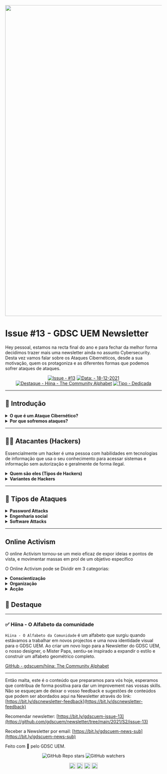  <img src="https://user-images.githubusercontent.com/50568515/130362231-2d2f81a1-e3a5-48bf-8923-308ab0ac80eb.png" width="1000px" />
  <h1 align="left">Issue #13 - GDSC UEM Newsletter
  </h1>
Hey pessoal, estamos na recta final do ano e para fechar da melhor forma decidimos trazer mais uma newsletter ainda no assunto Cybersecurity. Desta vez vamos falar sobre os Ataques Cibernéticos, desde a sua motivação, quem os protagoniza e as diferentes formas que podemos sofrer ataques de ataques.

<span align="center">

[![Issue - #13](https://img.shields.io/badge/Issue-%2313-2ea44f)](https://https://github.com/gdscuem/tree/main/2021/)
[![Data: - 18-12-2021](https://img.shields.io/badge/Data%3A-18--12--2021-brightgreen)](https://https://github.com/gdscuem/tree/main/2021/)
[![Destaque - Hiina - The Community Alphabet](https://img.shields.io/badge/Destaque-Hiina%-%The%Community%Alphabet-yellow)](https://https://github.com/gdscuem/tree/main/2021/) [![Tipo  - Dedicada](https://img.shields.io/badge/Tipo_-Dedicada-blue)](https://https://github.com/gdscuem/tree/main/2021/)

</span>

---

## **👀 Introdução**

<details >
<summary><b>O que é um Ataque Cibernético?</b></summary>
<p>
Ataque Cibernético é qualquer tentativa de expor, alterar, desactivar, destruir, roubar ou ter acesso ou fazer uso não autorizado de um dispositivo. Muitas vezes, estes ataques estão ligados àquilo que são as vulnerabilidades do próprio sistema, fazendo com que os atacantes tenham uma porta de acesso ao computador e/ou sistema. A vulnerabilidade diz respeito a qualquer fraqueza que permite que um atacante reduza a garantia da informação, isto é, a garantia da integridade dum sistema. Ora, existem ferramentas especificas para explorar as vulnerabilidades dum sistema, essas ferramentas chamam-se exploits que são um subconjunto de malware. Normalmente, são programas maliciosos com dados ou códigos executáveis, capazes de aproveitar as vulnerabilidades dum sistema em um computador local ou remoto.

</p>

</details>
<details ><summary><b>Por que sofremos ataques?</b></summary>
<p>
Os ataques cibernéticos são motivados, geralmente, por razões criminais ou politicas. Os atacantes podem ser uma pessoa privada, um agente ou actor do Estado ou uma organização criminosa. Esses ataques ocorrem quando os atacantes tentam obter acesso ilegal a dados electrónicos armazenados no computador ou na rede. Embora as causas dos ataques cibernéticos variem, alguns deles ocorrem de forma repetida. A falta de assistência de segurança, a vulnerabilidade do sistema e a avaliação dos riscos são dentre muitos, factores que comprometem a segurança cibernética e aumentam a probabilidade de ataques cibernéticos.

</p>

</details>

---

## **👨‍💻 Atacantes (Hackers)**

Essencialmente um hacker é uma pessoa com habilidades em tecnologias de informação que usa o seu conhecimento para acessar sistemas e informação sem autorização e geralmente de forma ilegal.

<details ><summary><b>Quem são eles (Tipos de Hackers)</b></summary>
<p>

Os tipos de hackers podem variar, desde os principiantes até os mais habilidosos, assim como também podem variar de acordo com o seu objectivo ao invadir um sistema. Abaixo, selecionamos alguns tipos básicos de hackers:

  <details ><summary><b>Expert hacker</b></summary>
	<p>
Um hacker que usa seu amplo conhecimento do funcionamento interno do hardware e software do computador para ganhar acesso não autorizado à sistemas e informação. Também conhecidos como elite hackers, expert hackers costumam criar exploits automatizados, scripts e ferramentas que são usadas por outros hackers.

</p>

  </details>
  <details ><summary><b>Jailbreaking</b></summary>
	<p>
É o processo de Escalar privilégios para obter nível de administrador ou controle de acesso root sobre o sistema operativo de um smartphone (tipicamente associado a smartphones Apple iOS).

</p>

  </details>
  <details ><summary><b>Novice hacker</b></summary>
	<p>
É um hacker relativamente não qualificado, que utiliza o trabalho de expert hackers para realizar ataques. Também conhecido como neophyte(neófito), n00b ou novato, esta categoria de hackers inclui scripts, kiddies e packet monkeys.

</p>

  </details>
  <details ><summary><b>Packet monkey</b></summary>
	<p>
É um script kiddie que usa exploits automatizados para se envolver em ataques DoS(denial-of-service).

</p>

  </details>
  <details ><summary><b>Penetration tester</b></summary>
	<p>
Um profissional de segurança da informação com autorização para tentar obter acesso ao sistema em um esforço para identificar e recomendar soluções para vulnerabilidades nesses sistemas.

</p>

  </details>
  <details ><summary><b>Privilege escalation</b></summary>
	<p>
Uma modificação não autorizada de uma conta de usuário do sistema autorizada ou não autorizada para obter acesso avançado e controle sobre os recursos do sistema.

</p>

  </details>
  <details ><summary><b>Professional hacker</b></summary>
	<p>
Um hacker que realiza ataques para benefício financeiro pessoal ou para uma organização criminosa ou um governo estrangeiro. Este tipo de hacker não deve ser confundido com um penetration tester.

</p>

  </details>
  <details ><summary><b>Rooting</b></summary>
	<p>
É o processo de escalar privilégios para obter controle de nível de administrador sobre um sistema de computador (incluindo smartphones). Normalmente associado a smartphones com sistema operacional Android.

</p>

  </details>
  <details ><summary><b>Script kiddie</b></summary>
	<p>
Um hacker com habilidades limitadas, que usa software habilmente escrito para atacar um sistema. Também são conhecidos como skids, skiddies, ou script bunnies.

</p>

  </details>
</p>

</details>

<details ><summary><b>Variantes de Hackers</b></summary>
<p>
	<details ><summary><b>Black Hat: hackers criminosos</b></summary>
	<p>
Um hacker de chapéu preto é um cibercriminoso que invade sistemas de computador com intenções maliciosas ou criminosas. Os hackers de chapéu preto são provavelmente o que você pensa quando imagina um hacker ou cibercriminoso típico. Seu conhecimento técnico avançado e capacidade de navegar no cenário da segurança cibernética é o que os torna tão hábeis na execução de seus ataques. Eles saem de seu caminho para encontrar vulnerabilidades em sistemas de computador e software, que exploram para obter ganhos financeiros ou outros fins maliciosos.
Esses indivíduos podem causar sérios danos a indivíduos e organizações roubando dados confidenciais ou pessoais, comprometendo sistemas de computador inteiros ou alterando redes críticas.
**Motivos:** lucrar com violações de dados.
**Quem corre maior risco?** Os hackers de chapéu preto representam o maior risco para as organizações, que normalmente visam roubar dados confidenciais que podem comprometer uma empresa financeiramente.

</p>

  </details>
  <details ><summary><b>White Hat: Hackers Autorizados</b></summary>
	<p>
    Semelhante aos hackers de chapéu preto, os hackers de chapéu branco são especialistas em segurança cibernética que usam suas habilidades para encontrar vulnerabilidades em redes organizacionais e sistemas de computador. A principal diferença entre eles, no entanto, é que os hackers de chapéu branco estão autorizados a hackear esses sistemas com o objetivo de detectar vulnerabilidades de segurança antes que um hacker criminoso o faça.
    Normalmente contratados por governos ou grandes empresas, os hackers de chapéu branco identificam e corrigem lacunas ou pontos fracos encontrados nos sistemas de segurança organizacional para ajudar a prevenir um ataque externo ou violação de dados.
    **Motivos:** ajudar as empresas a prevenir ataques de segurança cibernética.
    **Quem corre maior risco?** Hackers criminosos.

</p>

  </details>
  <details ><summary><b>Grey Hat: “Just for Fun” Hackers</b></summary>
	<p>
    Um hacker de chapéu cinza é um especialista em segurança cibernética que encontra maneiras de invadir redes e sistemas de computador, mas sem a intenção maliciosa de um hacker de chapéu preto.
    Normalmente, eles se envolvem em atividades de hacking pelo puro prazer de encontrar lacunas em sistemas de computador e podem até mesmo informar o proprietário se algum ponto fraco for encontrado. No entanto, eles nem sempre seguem o caminho mais ético ao empregar suas atividades de hacking - eles podem invadir sistemas ou redes sem a permissão do proprietário (mesmo que não estejam tentando causar nenhum dano).
    **Motivos:** prazer pessoal.
    **Quem corre maior risco?** Qualquer pessoa que não queira acesso não autorizado a seus sistemas e redes.

</p>

  </details>
  <details ><summary><b>Script Kiddies: Ametuer Hackers</b></summary>
	<p>
    Script kiddies são hackers amadores que não possuem o mesmo nível de habilidade ou experiência que hackers mais avançados na área. Para compensar isso, eles recorrem a malware existente criado por outros hackers para realizar seus ataques.
    **Motivos:** Causar perturbação.
    **Quem corre maior risco?**
    Organizações com redes e sistemas inseguros.

</p>

  </details>
  <details ><summary><b>Green Hat: Hackers em Treinamento</b></summary>
	<p>
    Um hacker de chapéu verde é alguém que é novo no mundo do hacker, mas está intensamente focado em aumentar suas habilidades de ataque cibernético. Eles se concentram principalmente em obter conhecimento sobre como realizar ataques cibernéticos no mesmo nível que seus colegas de chapéu preto. Sua principal intenção é eventualmente evoluir para um hacker completo, então eles passam o tempo procurando oportunidades de aprendizado com hackers mais experientes.
    **Motivos:** aprender como se tornar um hacker experiente.
    **Quem corre maior risco?** Ninguém (ainda).

</p>

  </details>
  <details ><summary><b>Blue Hat: Hackers de software autorizados</b></summary>
	<p>
    Os hackers blue hat são contratados por organizações para fazer um teste de bug em um novo software ou rede de sistema antes de ser lançado. Sua função é encontrar brechas ou vulnerabilidades de segurança no novo software e remediá-las antes do lançamento.
    **Motivos:** Para identificar vulnerabilidades em um novo software organizacional antes de ser lançado.
    **Quem corre maior risco?**
    Hackers criminosos.

</p>

  </details>
  <details ><summary><b>Red Hat: Hackers contratados pelo governo</b></summary>
	<p>
    Os hackers de chapéu vermelho são contratados por agências governamentais para detectar vulnerabilidades em sistemas de segurança, com foco específico em encontrar e desarmar hackers de chapéu preto. Eles são conhecidos por serem particularmente cruéis em sua caça aos criminosos de chapéu preto e normalmente usam todos os meios possíveis para derrubá-los. Isso geralmente parece usar as mesmas táticas dos hackers de chapéu preto e usá-los contra eles - usando o mesmo malware, vírus e outras estratégias para comprometer suas máquinas de dentro para fora.
    **Motivos:** encontrar e destruir hackers de chapéu preto.
    **Quem corre maior risco?** Hackers de chapéu preto.

</p>

  </details>
	<details ><summary><b>Hackers patrocinados por estado / nação: prevenção de ameaças internacionais</b></summary>
			<p>
    Hackers patrocinados por um estado / nação são indicados pelo governo de um país para obter acesso aos sistemas de computador de outra nação. Suas habilidades de segurança cibernética são usadas para recuperar informações confidenciais de outros países em preparação para uma ameaça ou ataque em potencial, bem como para manter o controle sobre situações delicadas que podem representar uma ameaça no futuro. Esses tipos de hackers são contratados exclusivamente por agências governamentais.
    **Motivos:** monitorar e prevenir ameaças internacionais.
    **Quem corre maior risco?** Hackers e criminosos internacionais.

</p>

  </details>
  <details ><summary><b>Malicious Insider: Whistleblower Hackers</b></summary>
	<p>
    Hackers internos mal-intencionados são indivíduos que realizam um ataque cibernético de dentro da organização para a qual trabalham. Também conhecidos como denunciantes, sua motivação para o ataque pode variar de agir com base em um rancor pessoal que eles têm contra alguém para quem trabalham até encontrar e expor atividades ilegais dentro da organização.
    **Motivos:** Expor ou explorar as informações confidenciais de uma organização.
    **Quem corre maior risco?**
    Executivos internos e líderes de negócios.

</p>

  </details>
	<details >
	<summary><b>Hacktivistas: Hackers com motivação política</b></summary>
	<p>
    Um hacktivista é alguém que invade redes e sistemas governamentais para chamar a atenção para uma causa política ou social - daí porque o nome “hacktivista” é um trocadilho com a palavra “ativista”. Eles usam o hacking como forma de protesto, recuperando informações confidenciais do governo, que são usadas para fins políticos ou sociais.
    **Motivos:** para lançar luz sobre uma causa social ou política alarmante (ou para fazer uma declaração política ou ideológica).
    **Quem corre maior risco?** Agências governamentais.

</p>

  </details>
	<details >
	<summary><b>Hackers de elite: os hackers mais avançados</b></summary>
	<p>
    Os hackers de elite são a nata da cultura no mundo dos cibercriminosos e são considerados os hackers mais qualificados em seu campo. Eles geralmente são os primeiros a descobrir métodos de ataque de ponta e são conhecidos por serem os especialistas e inovadores no mundo do hacking.
    **Motivos:** Para realizar ataques cibernéticos avançados a organizações e indivíduos.
    **Quem corre maior risco**? Corporações de alta receita.

</p>

  </details>
	<details ><summary><b>Cryptojackers: Hackers de mineração de criptomoeda</b></summary>
			<p>
    Os criptomoedas são conhecidos por explorar vulnerabilidades de rede e roubar recursos do computador como forma de minerar criptomoedas. Eles espalham malware de várias maneiras, geralmente plantando vírus infecciosos na web. Esses vírus e táticas semelhantes a ransomware são usados para plantar código malicioso nos sistemas das vítimas, que funcionam silenciosamente em segundo plano, sem o conhecimento das vítimas. Depois que o código é implantado, ele envia os resultados de volta ao hacker.
    Cryptojackers são difíceis de detectar, uma vez que o código malicioso pode passar despercebido por um longo tempo. Uma vez que seu motivo não é roubar os dados das vítimas, mas sim usar seu sistema como um veículo para mineração de criptomoedas, é difícil rastrear a fonte da infecção, uma vez que é descoberta.
    **Motivos:** mineração de criptomoedas.
    **Quem corre maior risco?** Qualquer indivíduo ou organização com redes não seguras.

</p>

  </details>
  <details ><summary><b>Gaming Hackers</b></summary>
	<p>
    Um hacker de jogos é alguém que concentra seus esforços de hacking nos concorrentes do mundo dos jogos. Com o boom da indústria de jogos, não é surpresa que sua própria categoria especializada de hackers de jogos tenha surgido como resultado. Os jogadores profissionais podem gastar milhares de dólares em hardware de alto desempenho e créditos de jogos, e os hackers normalmente realizam seus ataques na tentativa de roubar os caches de crédito do concorrente ou causar ataques de negação de serviço (DDoS) distribuídos para tirá-los do jogo.
    **Motivos:** comprometer os competidores de jogos.
    **Quem corre maior risco?** Jogadores de alto nível.

</p>

  </details>
  <details ><summary><b>Botnets: Hackers em grande escala</b></summary>
	<p>
    Os hackers de botnet são programadores de malware que criam bots para realizar ataques de alto volume em tantos dispositivos quanto possível, normalmente visando roteadores, câmeras e outros dispositivos da Internet das Coisas (IoT). Os bots operam procurando dispositivos inseguros (ou dispositivos que ainda têm suas credenciais de login padrão intactas) para se plantar. Os botnets podem ser usados diretamente pelo hacker que os criou, mas também estão frequentemente disponíveis para compra na dark web para outros hackers aproveitarem.
    **Motivos:** Comprometer um grande volume de sistemas de rede.
    **Quem corre maior risco?** Indivíduos com roteadores desprotegidos e dispositivos conectados por Wi-Fi.

</p>

</details>
</details>

---

## **🤖 Tipos de Ataques**

<details ><summary><b>Password Attacks</b></summary>
<p>
</p>

</details>
<details ><summary><b>Engenharia social</b></summary>
<p>
Engenharia social é o termo utilizado para definir o conjunto de métodos e técnicas (computacionais e psicológicas) empregado por golpistas com o intuito de manipular e persuadir determinada pessoa a revelar dados pessoais ou informações corporativas, oucomprometer sistemas computacionais para atingir tal fim.Esse tipo de golpe pode ser executado com a obtenção de informações pessoais mediante simples pesquisa nas redes sociais da vítima ou com a utilização de meios tecnológicos, como malwares. Dados pessoais e informações coorporativas são ativos de grande importância não só no mundo empresarial, mas para sociedade em geral.
Os ataques de engenharia social podem envolver pessoas se passando por novos funcionários ou como funcionários atuais, solicitando assistência para evitar a demissão. Às vezes, os invasores ameaçam, persuadem ou imploram para influenciar o alvo.
> *As pessoas são o elo mais fraco. Você pode ter a melhor tecnologia; firewalls, sistemas de detecção de intrusão, dispositivos biométricos ... e alguém pode chamar um funcionário desavisado. Isso é tudo que ela escreveu, baby. Eles pegaram tudo.*>

</p>
<details ><summary><b>Phishing</b></summary>		<p>
    Phishing é um tipo de ataque de engenharia social frequentemente usado para roubar dados do usuário, incluindo credenciais de login e números de cartão de crédito. Isso ocorre quando um invasor finge ser uma entidade confiável para enganar a vítima e faze-la clicar em um link malicioso, que pode levar à instalação de malware, congelamento do sistema como parte de um ataque de ransomware ou revelação de informações confidenciais.    O phishing é um dos tipos mais antigos de ataque cibernético, que data da década de 1990. Apesar de já existir há décadas, ainda é um dos ataques cibernéticos mais difundidos e prejudiciais. (Deloitte, 2019)

</p>
		<details ><summary><b>Manipulação de link</b></summary>				<p>
        A manipulação de links é feita direcionando um usuário de forma fraudulenta a clicar em um link para um site falso. Isso pode ser feito por meio de diversos canais, incluindo e-mails, mensagens de texto e mídias sociais.

</p>
        </details>					<details ><summary><b>Uso de subdomínios</b></summary>						<p>
            ![Untitled](https://s3-us-west-2.amazonaws.com/secure.notion-static.com/d0af6ff9-c24d-4071-8da8-7b7af7ed38a3/Untitled.png)

</p>
        </details>					<details ><summary><b>URLs com erros ortográficos</b></summary>						<p>
            Quando um hacker compra domínios com variações na grafia de um domínio popular, como [facebok.com,](http://facebok.com/) [googlle.com](http://googlle.com/), [yahooo.com](http://yahooo.com/). Esta técnica também é conhecida como hijacking de URL ou typosquatting
            ![Untitled](https://s3-us-west-2.amazonaws.com/secure.notion-static.com/d74c5cbd-b22a-4a67-a905-5a7acbd20b79/Untitled.png)

</p>
        </details>					<details ><summary><b>IDN homograph attacks</b></summary>						<p>
            Nessa técnica, um indivíduo mal-intencionado desencaminha o usuário em direção a um link, tirando vantagem de caracteres de aparência semelhante.
            ![Untitled](https://s3-us-west-2.amazonaws.com/secure.notion-static.com/e9f5001f-0c3d-4473-8ee5-4e9297b791f2/Untitled.png)

</p>
        </details>					<details ><summary><b>URLs Ocultos</b></summary>						<p>
            Isso ocorre quando um phisher oculta o URL real de um site de phishing em texto simples, como “Clique aqui” ou “Inscreva-se”.
            ![Untitled](https://s3-us-west-2.amazonaws.com/secure.notion-static.com/669baa4f-54fd-43de-b673-bc12ffbc67ae/Untitled.png)

</p>
    </details>			<details ><summary><b>Vishing</b></summary>				<p>
        Vishing é a versão do phishing por telefone, ou um golpe de voz. Semelhante ao phishing e smishing de e-mail, o vishing foi projetado para induzir as vítimas a compartilhar informações pessoais, como números PIN, números de previdência social, códigos de segurança de cartão de crédito, senhas e outros dados pessoais. (Deloitte, 2019)
        ![Untitled](https://s3-us-west-2.amazonaws.com/secure.notion-static.com/0a0d094f-34c2-4528-8ed6-f837b8f379a9/Untitled.png)

</p>
    </details>			<details ><summary><b>Falsificação de Sites</b></summary>				<p>
        A falsificação de sites funciona fazendo com que um site malicioso se faça passar por um autêntico, de modo a fazer com que os visitantes forneçam suas informações confidenciais, como detalhes de contas, senhas e números de cartão de crédito.        A falsificação da Web é realizada principalmente de duas maneiras:

</p>
        </details>					<details ><summary><b>Cross Site Scripting</b></summary>						<p>
            Isso ocorre quando um hacker executa um script malicioso ou payload em um aplicativo da web ou site legítimo por meio da exploração de uma vulnerabilidade.
            ![Untitled](https://s3-us-west-2.amazonaws.com/secure.notion-static.com/fbbd85e9-d10e-4657-ad65-f6e3b69a48af/Untitled.png)

</p>
        </details>					<details ><summary><b>Website spoofing</b></summary>						<p>
        Isso é feito criando um site falso que se parece com um site legítimo que o usuário pretende acessar.
        ![Untitled](https://s3-us-west-2.amazonaws.com/secure.notion-static.com/7ca0152d-4678-4aca-92c6-7a7a693eb735/Untitled.png)

</p>
</details>
</details>
<details ><summary><b>Advance-fee Fraud (Fraude de Taxa Antecipada)</b></summary>
<p>
    Outro ataque de engenharia social, denominado fraude de taxa antecipada (AFF), internacionalmente conhecido como fraude 4-1-9, leva o nome de uma seção do código penal nigeriano. Os autores dos esquemas 4-1-9 costumam usar nomes de empresas fictícias, como a Nigerian National Petroleum Company. Alternativamente, eles podem inventar outras entidades, como um banco, agência governamental, parente há muito perdido, loteria ou outra organização não governamental.
    O golpe é notório por roubar fundos de pessoas crédulas, primeiro exigindo que participem de um projeto lucrativo proposto, enviando dinheiro adiantado e, em seguida, solicitando uma série infinita de taxas. Esses esquemas 4-1-9 são até mesmo suspeitos de envolver sequestro, extorsão e assassinato. De acordo com a Ultrascan Advanced Global Investigations, mais de US $ 82 bilhões foram roubados das vítimas em 2014. (WHITMAN & MATTORD, 2018)

</p>

</details>
</details>
<details ><summary><b>Software Attacks</b></summary>
<p>
**Software Attacks** ou **Ataques de Software** são ataques deliberados de software que ocorrem quando um indivíduo ou grupo projecta e desenvolve um software para atacar um sistema. Este ataque pode consistir em um software especial desenvolvido pelos atacantes, em que eles enganam usuários a instalarem em seus sistemas. Este software pode ser usado para sobrecarregar o processamento de recursos de sistemas online ou para obter acesso a sistemas protegidos por meios ocultos.

</p>	<details ><summary><b>Malware</b></summary>		<p>
    Malware é conhecido como código malicioso ou software malicioso. Esses componentes de software ou programas são projetados para danificar, destruir ou negar serviço aos sistemas que atacam.
    Os ataques de código malicioso ou malware incluem a execução de vírus, worms, cavalos de Tróia e scripts da Web ativos com a intenção de destruir ou roubar informações.
    Outras formas de malware incluem aplicativos de software secretos como bots, spyware e adware, que são projetados para funcionar fora da vista dos usuários ou serem acionados por açao de um usuário aparentemente inofensivo. Bots são frequentemente a tecnologia usada para implementar malwares como cavalos de Tróia, bombas lógicas, back doors e spyware.

</p>
    </details>			<details ><summary><b>Vírus</b></summary>				<p>
        Um vírus de computador consiste em segmentos de código (instruções de programação) que executam ações maliciosas. Este código se comporta como um vírus patógeno que ataca animais e plantas, usando a própria máquina de replicação da célula para propagar o ataque além do alvo inicial. O código se anexa a um programa existente e assume o controle do acesso do programa ao computador alvo. O programa infectado e controlado pelo vírus executa o plano do vírus, replicando-se em outros sistemas ou programas. Freqüentemente, os usuários ajudam os vírus a entrar no sistema sem se dar conta disso. Abrir e-mail infectado ou alguma outra ação aparentemente normal pode causar qualquer coisa, desde mensagens aleatórias que aparecem na tela de um usuário até a destruição de discos duros inteiros. Assim como os virus patogenos são passados entre corpos vivos, os vírus de computador são passados de máquina para máquina por meio de meios fisicos (Flasdrives, etc), e-mail ou outras formas de transmissão de dados de computador. Quando esses vírus infectam uma máquina, eles podem procurar aplicativos de e-mail ou até mesmo enviar a si mesmos para todos os usuários do catálogo de endereços de e-mail para se propagarem.

</p>
    </details>			<details ><summary><b>Worm</b></summary>				<p>
        Os worms são malwares que podem se replicar até preencher completamente os recursos disponíveis, como memória, espaço no disco rígido e largura de banda da rede.
        O comportamento complexo dos worms pode ser iniciado com ou sem o download ou a execução do arquivo pelo usuário. Depois que o worm infecta um computador, ele pode se redistribuir para todos os endereços de e-mail encontrados no sistema infectado.
        Além disso, um worm pode depositar cópias de si mesmo em todos os servidores da Web que o sistema infectado pode acessar; os usuários que posteriormente visitam esses sites são infectados.
        Os worms também tiram proveito de compartilhamentos abertos encontrados na rede em que um sistema infectado está localizado. Os worms colocam cópias de trabalho de seu código no servidor para que os usuários dos compartilhamentos abertos possam ser infectados.

</p>
    </details>			<details ><summary><b>Trojan Horse</b></summary>				<p>
        **Trojan Horse**  ou **Cavalos de Tróia** são malwares que costumam ser disfarçados como peças de software úteis, interessantes ou necessárias, como os arquivos *readme.exe* geralmente incluídos em pacotes de programas distribuidos gratuitamente. Como seu homônimo na lenda grega, uma vez que os Cavalos de Tróia são introduzidos em um sistema, eles são ativados e podem causar estragos no usuário desavisado.
        Por volta de 20 de janeiro de 1999, os usuários de e-mail da Internet começaram a receber mensagens com o anexo de um programa cavalo de Tróia chamado *Happy99.exe.* Quando o anexo do e-mail foi aberto, um breve programa de multimídia exibiu fogos de artifício e a mensagem “Feliz 1999”. Enquanto a exibição de fogos de artifício estava em execução, o programa Cavalo de Tróia estava se instalando no sistema do usuário. O programa continuou a se propagar, acompanhando cada e-mail que o usuário enviava com um segundo e-mail para o mesmo destinatário e com o mesmo programa de ataque anexado.

</p>
    </details>			<details ><summary><b>Polymorphic Threats</b></summary>				<p>
        Um dos maiores desafios para combater vírus e worms é o surgimento de ameaças polimórficas. Uma ameaça polimórfica é um malware(virus ou worm) que com o tempo evolui, mudando sua aparencia, seu tamanho e outras características para evitar a sua detecção por programas de software antivírus.

</p>
    </details>			<details ><summary><b>Virus and Worm Hoaxes</b></summary>				<p>
        Por mais frustrantes que sejam os vírus e worms, talvez mais tempo e dinheiro sejam gastos resolvendo hoaxes de vírus (hoax = mentira ou farça). Pessoas bem-intencionadas podem atrapalhar a harmonia e o fluxo de uma organização quando enviam e-mails em grupo avisando sobre vírus supostamente perigosos que não existem. Quando as pessoas deixam de seguir os procedimentos de relatório de vírus em resposta a um hoax, a rede fica sobrecarregada e os usuários perdem tempo e energia encaminhando a mensagem de aviso para todos que conhecem, publicando a mensagem em quadros de avisos e tentando atualizar seu software de proteção antivírus.

</p>
    </details>			<details ><summary><b>Outros</b></summary>				<p>
        **Denial-of-Service (DoS) and Distributed Denial-of-Service (DDoS) Attacks**
        Em um ataque de negação de serviço (DoS), o invasor envia um grande número de solicitações de conexão ou informações a um alvo. São feitas tantas solicitações que o sistema de destino fica sobrecarregado e não pode responder às solicitações legítimas de serviço. O sistema pode travar ou simplesmente tornar-se incapaz de realizar funções normais.
        Em um ataque de negação de serviço distribuído (DDoS), um fluxo coordenado de solicitações é lançado contra um alvo de vários locais ao mesmo tempo. A maioria dos ataques DDoS é precedida por uma fase de preparação na qual muitos sistemas, talvez milhares, são comprometidos. As máquinas comprometidas são transformadas em bots ou zumbis, máquinas que são direcionadas remotamente pelo invasor (geralmente por meio de um comando transmitido) para participar do ataque.

</p>
</details>	<details ><summary><b>Email Attacks</b></summary>		<p>
    Spam é um e-mail comercial não solicitado. Embora muitos considerem o spam um incômodo trivial em vez de um ataque, ele tem sido usado como um meio de aumentar os ataques de malware.
    Muitas organizações tentam lidar com a enxurrada de spam usando tecnologias de filtragem de e-mail. Outras organizações simplesmente dizem aos usuários do sistema de e-mail para excluir mensagens indesejadas.
    Uma forma de ataque por e-mail que também é um ataque DoS é chamada de bomba de e-mail. Isso pode ser feito usando técnicas tradicionais de e-mail ou explorando várias falhas técnicas no Simple Mail Transport Protocol (SMTP). O alvo do ataque recebe um volume excessivamente grande de emails não solicitados. Ao enviar grandes e-mails com informações de cabeçalho forjadas, os invasores podem tirar proveito de sistemas de e-mail mal configurados na Internet e induzi-los a enviar muitos e-mails para um endereço de escolha do invasor. Se muitos desses sistemas forem induzidos a participar, o endereço de e-mail de destino ficará oculto sob milhares ou até milhões de e-mails indesejados. Embora os ataques de phishing ocorram por e-mail, eles são muito mais comumente associados a um método de engenharia social projetado para enganar os usuários a realizar uma ação, em vez de simplesmente tornar o usuário um alvo de um ataque de e-mail DoS.

</p>
</details>	<details ><summary><b>Man-in-the-Middle</b></summary>		<p>
    Um ataque man-in-the-middle é um tipo de ameaça em que um criminoso cibernético intercepta a comunicação entre dois indivíduos para roubar dados. Por exemplo, em uma rede WiFi insegura, um invasor pode interceptar os dados que estão sendo transmitidos do dispositivo da vítima e da rede.
    No conhecido ataque man-in-the-middle, um invasor monitora (ou fareja) pacotes da rede, modifica-os e os insere de volta na rede. Em um ataque de sequestro de TCP, também conhecido como sequestro de sessão, o invasor usa a falsificação de endereço para representar outras entidades legítimas na rede. Ele permite que o invasor escute e também altere, exclua, redirecione, adicione, falsifique ou desvie dados. Uma variante do sequestro de TCP envolve a interceptação de uma troca de chave de </p>criptografia, que permite ao hacker agir como um homem invisível no meio			- ou seja, um bisbilhoteiro - nas comunicações criptografadas.</details>

</p>

</details>

---

## **Online Activism**

O online Activism tornou-se um meio eficaz de expor ideias e pontos de vista, e movimentar massas em prol de um objetivo específico

O Online Activism pode se Dividir em 3 categorias:

<details ><summary><b>Conscientização</b></summary>
<p>
Pode ser feita por meio de campanhas publicitáriads, manifestos artísticos, intelectuais e tecnológicos ou workshops. O uso de redes sociais como Twitter(hastags) Facebook, YouTube. Entre outros.

</p>

</details>
<details ><summary><b>Organização</b></summary>
<p>
Ou mobilização pode acontecer por meio das Mídias sociais, petições online, chat privados entre outros

</p>

</details>
<details ><summary><b>Acção</b></summary>
<p>
Têm ocorrido por ataques DDos, desenvolvimento de softwares livres, invasões a sites, espelhamento de sites(cópia do site em outros domínios para fugir de bloqueios)

</p>

</details>

## 🎯 Destaque

---

### ✅ Hiina - O Alfabeto da comunidade

`Hiina - O Alfabeto da Comunidade` é um alfabeto que surgiu quando estávamos a trabalhar em novos projectos e uma nova identidade visual para o GDSC UEM. Ao criar um novo logo para a Newsletter do GDSC UEM, o nosso designer, o Mister Paps, sentiu-se inspirado a expandir o estilo e construir um alfabeto geométrico completo.

[GitHub - gdscuem/hiina: The Community Alphabet](https://github.com/gdscuem/hiina)

---

Então malta, este é o conteúdo que preparamos para vós hoje, esperamos que contribua de forma positiva para dar um improvement nas vossas skills. Não se esqueçam de deixar o vosso feedback e sugestões de conteúdos que podem ser abordados aqui na Newsletter através do link: [https://bit.ly/dscnewsletter-feedback](https://bit.ly/dscnewsletter-feedback)

Recomendar newsletter: [https://bit.ly/gdscuem-issue-13](https://github.com/gdscuem/newsletter/tree/main/2021/S2/issue-13)

Receber a Newsletter por email: [https://bit.ly/gdscuem-news-sub](https://bit.ly/gdscuem-news-sub)

Feito com 💙 pelo GDSC UEM.

<p align="center">
  <img alt="GitHub Repo stars" src="https://img.shields.io/github/stars/gdscuem?style=social">
  <img alt="GitHub watchers" src="https://img.shields.io/github/watchers/gdscuem?style=social">

</p>

<p align="center">
  <a href="https://twitter.com/gdscuem" target="_blank"><img align="center" src="https://cdn.jsdelivr.net/npm/simple-icons@5.14.0/icons/twitter.svg" alt="gdscuem" width="20" height="20" /></a>
  <a href="https://www.linkedin.com/company/gdscuem/" target="_blank"><img align="center" src="https://cdn.jsdelivr.net/npm/simple-icons@5.14.0/icons/linkedin.svg" alt="gdscuem" width="20" height="20" /></a>
  <a href="https://instagram.com/gdscuem/" target="_blank"><img align="center" src="https://cdn.jsdelivr.net/npm/simple-icons@5.14.0/icons/instagram.svg" alt="gdscuem" width="20" height="20" /></a>
  <a href="https://fb.com/gdscuem/" target="_blank"><img align="center" src="https://cdn.jsdelivr.net/npm/simple-icons@5.14.0/icons/facebook.svg" alt="gdscuem" width="20" height="20" /></a>
</p>
